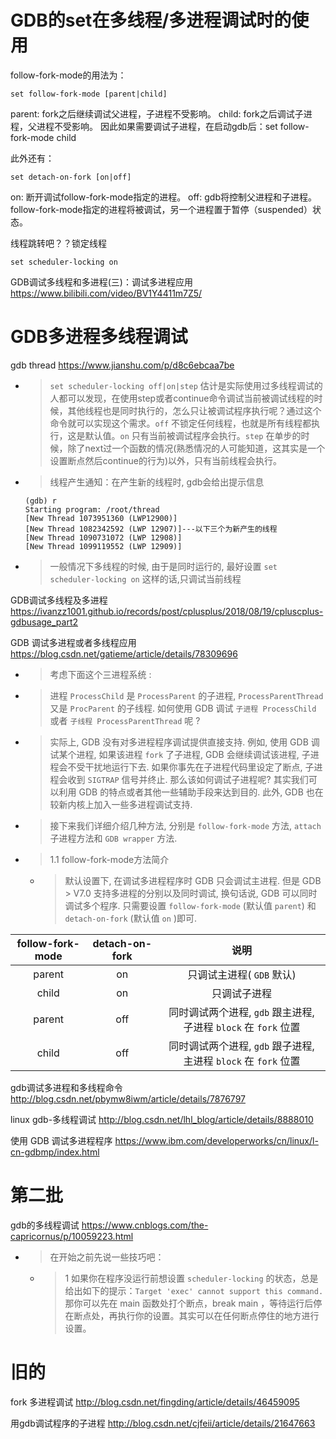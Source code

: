 
# GDB的set在多线程/多进程调试时的使用

follow-fork-mode的用法为：
```
set follow-fork-mode [parent|child]
```
parent: fork之后继续调试父进程，子进程不受影响。
child: fork之后调试子进程，父进程不受影响。
因此如果需要调试子进程，在启动gdb后：set follow-fork-mode child

此外还有：
```
set detach-on-fork [on|off]
```
on: 断开调试follow-fork-mode指定的进程。
off: gdb将控制父进程和子进程。follow-fork-mode指定的进程将被调试，另一个进程置于暂停（suspended）状态。

线程跳转吧？？锁定线程
```
set scheduler-locking on
```

GDB调试多线程和多进程(三)：调试多进程应用 https://www.bilibili.com/video/BV1Y4411m7Z5/

# GDB多进程多线程调试

gdb thread https://www.jianshu.com/p/d8c6ebcaa7be
- > `set scheduler-locking off|on|step` 估计是实际使用过多线程调试的人都可以发现，在使用step或者continue命令调试当前被调试线程的时候，其他线程也是同时执行的，怎么只让被调试程序执行呢？通过这个命令就可以实现这个需求。`off` 不锁定任何线程，也就是所有线程都执行，这是默认值。`on` 只有当前被调试程序会执行。`step` 在单步的时候，除了next过一个函数的情况(熟悉情况的人可能知道，这其实是一个设置断点然后continue的行为)以外，只有当前线程会执行。
- > 线程产生通知：在产生新的线程时, gdb会给出提示信息
  ```console
  (gdb) r
  Starting program: /root/thread
  [New Thread 1073951360 (LWP12900)]
  [New Thread 1082342592 (LWP 12907)]---以下三个为新产生的线程
  [New Thread 1090731072 (LWP 12908)]
  [New Thread 1099119552 (LWP 12909)]
  ```
- > 一般情况下多线程的时候, 由于是同时运行的, 最好设置 `set scheduler-locking on` 这样的话,只调试当前线程

GDB调试多线程及多进程 https://ivanzz1001.github.io/records/post/cplusplus/2018/08/19/cpluscplus-gdbusage_part2

GDB 调试多进程或者多线程应用 https://blog.csdn.net/gatieme/article/details/78309696
- > 考虑下面这个三进程系统 :
- > 进程 `ProcessChild` 是 `ProcessParent` 的子进程, `ProcessParentThread` 又是 `ProcParent` 的子线程. 如何使用 GDB 调试 `子进程 ProcessChild` 或者 `子线程 ProcessParentThread` 呢 ?
- > 实际上, GDB 没有对多进程程序调试提供直接支持. 例如, 使用 GDB 调试某个进程, 如果该进程 `fork` 了子进程, GDB 会继续调试该进程, 子进程会不受干扰地运行下去. 如果你事先在子进程代码里设定了断点, 子进程会收到 `SIGTRAP` 信号并终止. 那么该如何调试子进程呢? 其实我们可以利用 GDB 的特点或者其他一些辅助手段来达到目的. 此外, GDB 也在较新内核上加入一些多进程调试支持.
- > 接下来我们详细介绍几种方法, 分别是 `follow-fork-mode` 方法, `attach` 子进程方法和 `GDB wrapper` 方法.
- > 1.1 follow-fork-mode方法简介
  * > 默认设置下, 在调试多进程程序时 GDB 只会调试主进程. 但是 GDB > V7.0 支持多进程的分别以及同时调试, 换句话说, GDB 可以同时调试多个程序. 只需要设置 `follow-fork-mode` (默认值 `parent`) 和 `detach-on-fork` (默认值 `on` )即可.

| follow-fork-mode | detach-on-fork | 说明 |
|:--:|:--:|:--:|
| parent | on | 只调试主进程( `GDB` 默认) |
| child | on | 只调试子进程 |
| parent | off | 同时调试两个进程, `gdb` 跟主进程, 子进程 `block` 在 `fork` 位置 |
| child | off | 同时调试两个进程, `gdb` 跟子进程, 主进程 `block` 在 `fork` 位置 |

gdb调试多进程和多线程命令
http://blog.csdn.net/pbymw8iwm/article/details/7876797

linux gdb-多线程调试
http://blog.csdn.net/lhl_blog/article/details/8888010

使用 GDB 调试多进程程序
https://www.ibm.com/developerworks/cn/linux/l-cn-gdbmp/index.html

# 第二批

gdb的多线程调试 https://www.cnblogs.com/the-capricornus/p/10059223.html
- > 在开始之前先说一些技巧吧：
  * > 1 如果你在程序没运行前想设置 `scheduler-locking` 的状态，总是给出如下的提示：`Target 'exec' cannot support this command.` <br> 那你可以先在 main 函数处打个断点，break main ，等待运行后停在断点处，再执行你的设置。其实可以在任何断点停住的地方进行设置。

# 旧的

fork 多进程调试
http://blog.csdn.net/fingding/article/details/46459095

用gdb调试程序的子进程
http://blog.csdn.net/cjfeii/article/details/21647663
